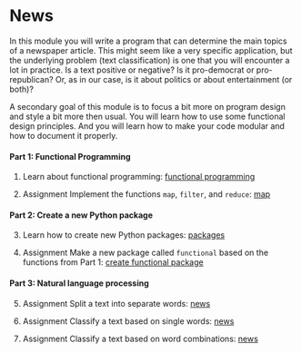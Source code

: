 # News

In this module you will write a program that can determine the main topics of a newspaper article. This might seem like a very specific application, but the underlying problem (text classification) is one that you will encounter a lot in practice. Is a text positive or negative? Is it pro-democrat or pro-republican? Or, as in our case, is it about politics or about entertainment (or both)?

A secondary goal of this module is to focus a bit more on program design and style a bit more then usual. You will learn how to use some functional design principles. And you will learn how to make your code modular and how to document it properly.

#### Part 1: Functional Programming

1. Learn about functional programming: [functional programming](/news/functional-programming)

2. <span class="badge badge-primary">Assignment</span> Implement the functions `map`, `filter`, and `reduce`: [map](/news/functional)

#### Part 2: Create a new Python package

3. Learn how to create new Python packages: [packages](/news/packages)

4. <span class="badge badge-primary">Assignment</span> Make a new package called `functional` based on the functions from Part 1: [create functional package](/news/package)

#### Part 3: Natural language processing

5. <span class="badge badge-primary">Assignment</span> Split a text into separate words: [news](/news/tokenize)

6. <span class="badge badge-primary">Assignment</span> Classify a text based on single words: [news](/news/unigrams)

7. <span class="badge badge-primary">Assignment</span> Classify a text based on word combinations: [news](/news/unigrams)
